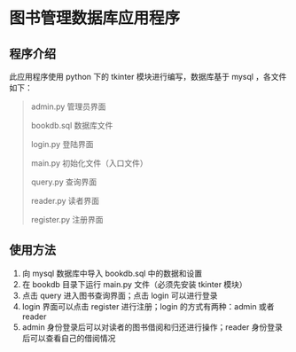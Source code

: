 # 图书管理数据库应用程序

## 程序介绍

此应用程序使用 python 下的 tkinter 模块进行编写，数据库基于 mysql ，各文件如下：



> admin.py 管理员界面
>
> bookdb.sql 数据库文件
>
> login.py 登陆界面
>
> main.py 初始化文件（入口文件）
>
> query.py 查询界面
>
> reader.py 读者界面
>
> register.py 注册界面



## 使用方法

1. 向 mysql 数据库中导入 bookdb.sql 中的数据和设置 
2. 在 bookdb 目录下运行 main.py 文件（必须先安装 tkinter 模块）
3. 点击 query 进入图书查询界面；点击 login 可以进行登录
4. login 界面可以点击 register  进行注册；login 的方式有两种：admin 或者 reader
5. admin 身份登录后可以对读者的图书借阅和归还进行操作；reader 身份登录后可以查看自己的借阅情况
